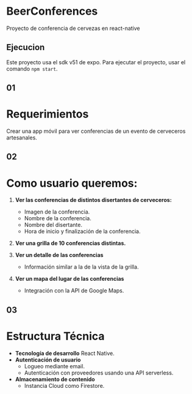 # BeerConferences
Proyecto de conferencia de cervezas en react-native

## Ejecucion
Este proyecto usa el sdk v51 de expo.
Para ejecutar el proyecto, usar el comando `npm start`.

## 01
# Requerimientos
Crear una app móvil para ver conferencias de un evento de cerveceros artesanales.

## 02

# Como usuario queremos:

1. **Ver las conferencias de distintos disertantes de cerveceros:**
   - Imagen de la conferencia.
   - Nombre de la conferencia.
   - Nombre del disertante.
   - Hora de inicio y finalización de la conferencia.

2. **Ver una grilla de 10 conferencias distintas.**

3. **Ver un detalle de las conferencias**
   - Información similar a la de la vista de la grilla.

4. **Ver un mapa del lugar de las conferencias**
   - Integración con la API de Google Maps.

## 03
# Estructura Técnica

- **Tecnología de desarrollo** React Native.
- **Autenticación de usuario** 
  - Logueo mediante email.
  - Autenticación con proveedores usando una API serverless.
- **Almacenamiento de contenido** 
  - Instancia Cloud como Firestore.
